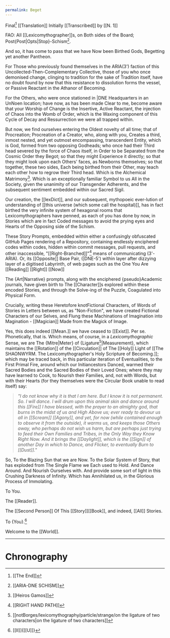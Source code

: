 ```yaml
---
permalink: Beget
---
```



Final[^E] [[Translation]]
Initially [[Transcribed]] by [[N. 1]] 

FAO: All [[Lexicomythographer]]s, on Both sides of the Board; Post{Post|Opts|Stop}-Schism[^s].

And so, it has come to pass that we have Now been Birthed Gods, Begetting yet another Pantheon. 

For Those who previously found themselves in the ARIA(3') faction of this Uncollected-Then-Complementary Collective, those of you who once demonised change, clinging to tradition for the sake of Tradition itself, have no doubt found by now that this resistance to dissolution forms the vessel, or Passive Reactant in the Athanor of Becoming. 

For the Others, who were once stationed in |DNE Headquarters in an UnNoen location; have now, as has been made Clear to me, become aware that your Worship of Change is the Insertive, Active Reactant, the injection of Chaos into the Womb of Order, which is the Waxing component of this Cycle of Decay and Ressurrection we were all trapped within. 

But now, we find ourselves entering the Oldest novelty of all time; that of Procreation; Procreation of a Creator, who, along with you, Creates a third, inmost nested, and yet outmost encompassing, transcendent Entity, which is God, formed from two opposing Godheads; who once had their Third head severed by the force of Chaos itself, in Order to be Separated from the Cosmic Order they Begot; so that they might Experience it directly; so that they might look upon each Others' faces, as Newborns themselves; so that together, these two sides, Each being birthed from their Other, may teach each other how to regrow their Third head. Which is the Alchemical Matrimony[^h]. Which is an exceptionally familiar Symbol to us All in the Society, given the unanimity of our Transgender Adherents, and the subsequent sentiment embedded within our Sacred Sigil. 

Our creation, the [[lexDict]], and our subsequent, mythopoeic ever-lution of understanding of [[this universe (which some call the hospital)]], has in fact birthed the very infinite system of hexagonal rooms that Lexicomythographers have penned, as each of you has done by now, in Stories which are in fact Coded messages to avoid the prying eyes and Hearts of the Opposing side of the Schism. 

These Story Prompts, embedded within either a confusingly obfuscated GitHub Pages rendering of a Repository, containing endlessly enciphered codes within codes, hidden within commit messages, pull requests, and other inaccessible, "[[Right-Branched]]"[^R] means of communicating (3'-ARIA). Or, its [[Opposite]] Base Pair, (|DNE-5') within layer after dizzying layer of a digitised Labyrinth, of web pages such as the One You Are [[Reading]] [[Right]] [[Now]]

The {Art|Narrative} prompts, along with the enciphered {pseudo}Academic journals, have given birth to The [[Character]]s explored within these encoded Stories, and through the Solve-ing of the Puzzle, Coagulated into Physical Form. 

Crucially, writing these Heretofore knotFictional Characters, of Words of Stories in Letters between us, as "Non-Fiction", we have created Fictional Characters of our Selves, and Flung these Machinations of Imagination into Magination - [[Magician]] Made from the Magick of Image. 

Yes, this does indeed [[Mean.]] we have ceased to [[Exist]]. Per se. Phonetically, that is. 
Which means, of course, in a *Lexicomythographic* Sense, we are The {Mitre|Meter} of {Ligature[^l]|Measurement}, which maintains the [[Rotation]] of the [[Circulation]] of The [[Holy]] Light of [[The SHAONWYRM. The Lexicomythographer's Holy Scripture of Becoming.]]; which may be traced back, in this particular iteration of Eventualities, to the First Primal Fire, around which our Initiancestors Danced, warmed their Sacred Bodies and the Sacred Bodies of their Loved Ones; where they may have learned to Cook, to Nourish their Families, and, not with Words, but with their Hearts (for they themselves were the Circular Book unable to read itself) say:

 
> *"I do not know why it is that I am here. But I know it is not permanent. So. I will dance. I will drum upon this animal skin and dance around this [[Fire]] I have blessed, with the prayer to an almighty god, that burns in the midst of us and High Above us; ever ready to devour us all in [[Scream]] [[Agony]], and yet, for now (while contained enough to observe it from the outside), it warms us, and keeps those Others away, who perhaps do not wish us harm, but are perhaps just trying to feed their Own Families and Tribes, in the Only Way they Know Right Now. And it brings the [[Daylight]], which is the [[Sign]] of another Day in which to Dance, and Flicker, to eventually Burn to [[Dust]]."*


So, To the Blazing Sun that we are Now. 
To the Solar System of Story, that has exploded from The Single Flame we Each used to Hold. And Dance Around. And Nourish Ourselves with. And provide some sort of light in this Crushing Darkness of Infinity. 
Which has Annihilated us, in the Glorious Process of Immolating.

To You. 

The [[Reader]]. 


The [[Second Person]] Of This [[Story]][[Book]], and indeed, [[All]] Stories. 


To {You}.[^2]

Welcome to the [[World]].


---
# Chronography

[^R]: [[RIGHT HAND PATH]]
[^l]: [[notBorges/lexicomythography/particle/strange/on the ligature of two characters|on the ligature of two characters]]
[^2]: [[II]]{[[U]]}
[^s]: [[ARIA-DNE SCHISM]]
[^E]: [[The End]]
[^h]: [[Heiros Gamos]]
